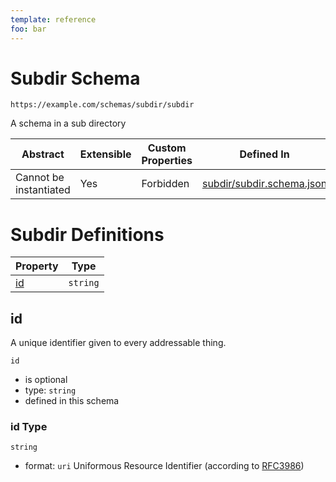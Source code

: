 ```yaml
---
template: reference
foo: bar
---
```


# Subdir Schema

```
https://example.com/schemas/subdir/subdir
```

A schema in a sub directory

| Abstract | Extensible | Custom Properties | Defined In |
|----------|------------|-------------------|------------|
| Cannot be instantiated | Yes | Forbidden | [subdir/subdir.schema.json](subdir/subdir.schema.json) |

# Subdir Definitions

| Property | Type |
|----------|------|
| [id](#id) | `string` |

## id

A unique identifier given to every addressable thing.

`id`
* is optional
* type: `string`
* defined in this schema

### id Type


`string`
* format: `uri` Uniformous Resource Identifier (according to [RFC3986](http://tools.ietf.org/html/rfc3986))





